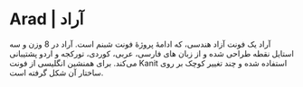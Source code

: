 # Arad | آراد

آراد یک فونت آزاد هندسی، که ادامۀ پروژۀ فونت شبنم است. آراد در 8 وزن و سه استایل نقطه طراحی شده و از زبان های فارسی، عربی، کوردی، تورکجه و اردو پشتیبانی می‌کند. برای همنشین انگلیسی از فونت Kanit استفاده شده و چند تغییر کوچک بر روی ساختار آن شکل گرفته است.

